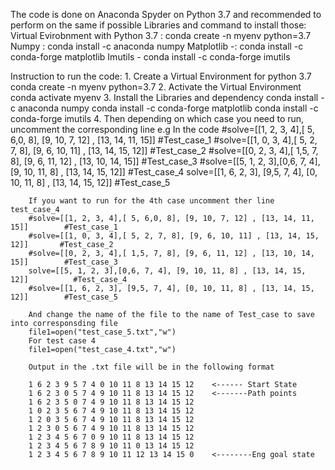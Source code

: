 The code is done on Anaconda Spyder on Python 3.7 and recommended to perform on the same if possible
Libraries and command to install those:
    Virtual Evirobnment with Python 3.7 : conda create -n myenv python=3.7 
    Numpy : conda install -c anaconda numpy
    Matplotlib -: conda install -c conda-forge matplotlib 
    Imutils - conda install -c conda-forge imutils

Instruction to run the code:
    1. Create a Virtual Environment for python 3.7
        conda create -n myenv python=3.7
    2. Activate the Virtual Environment
        conda activate myenv 
    3. Install the Libraries and dependency
        conda install -c anaconda numpy
        conda install -c conda-forge matplotlib 
        conda install -c conda-forge imutils
    4. Then depending on which case you need to run, uncomment the corresponding line
        e.g In the code 
        #solve=[[1, 2, 3, 4],[ 5, 6,0, 8], [9, 10, 7, 12] , [13, 14, 11, 15]]        #Test_case_1
        #solve=[[1, 0, 3, 4],[ 5, 2, 7, 8], [9, 6, 10, 11] , [13, 14, 15, 12]]       #Test_case_2
        #solve=[[0, 2, 3, 4],[ 1,5, 7, 8], [9, 6, 11, 12] , [13, 10, 14, 15]]        #Test_case_3
        #solve=[[5, 1, 2, 3],[0,6, 7, 4], [9, 10, 11, 8] , [13, 14, 15, 12]]         #Test_case_4
        solve=[[1, 6, 2, 3], [9,5, 7, 4], [0, 10, 11, 8] , [13, 14, 15, 12]]         #Test_case_5

        If you want to run for the 4th case uncomment ther line test_case_4 
        #solve=[[1, 2, 3, 4],[ 5, 6,0, 8], [9, 10, 7, 12] , [13, 14, 11, 15]]        #Test_case_1
        #solve=[[1, 0, 3, 4],[ 5, 2, 7, 8], [9, 6, 10, 11] , [13, 14, 15, 12]]       #Test_case_2
        #solve=[[0, 2, 3, 4],[ 1,5, 7, 8], [9, 6, 11, 12] , [13, 10, 14, 15]]        #Test_case_3
        solve=[[5, 1, 2, 3],[0,6, 7, 4], [9, 10, 11, 8] , [13, 14, 15, 12]]          #Test_case_4
        #solve=[[1, 6, 2, 3], [9,5, 7, 4], [0, 10, 11, 8] , [13, 14, 15, 12]]        #Test_case_5

        And change the name of the file to the name of Test_case to save into corresponsding file 
        file1=open("test_case_5.txt","w")
        For test case 4
        file1=open("test_case_4.txt","w")

        Output in the .txt file will be in the following format

        1 6 2 3 9 5 7 4 0 10 11 8 13 14 15 12    <------ Start State 
        1 6 2 3 0 5 7 4 9 10 11 8 13 14 15 12    <-------Path points
        1 6 2 3 5 0 7 4 9 10 11 8 13 14 15 12 
        1 0 2 3 5 6 7 4 9 10 11 8 13 14 15 12 
        1 2 0 3 5 6 7 4 9 10 11 8 13 14 15 12 
        1 2 3 0 5 6 7 4 9 10 11 8 13 14 15 12 
        1 2 3 4 5 6 7 0 9 10 11 8 13 14 15 12 
        1 2 3 4 5 6 7 8 9 10 11 0 13 14 15 12 
        1 2 3 4 5 6 7 8 9 10 11 12 13 14 15 0    <--------Eng goal state